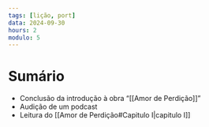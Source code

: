 ```yaml
---
tags: [lição, port]
data: 2024-09-30
hours: 2
modulo: 5
---
```


# Sumário

- Conclusão da introdução à obra “[[Amor de Perdição]]”
- Audição de um podcast
- Leitura do [[Amor de Perdição#Capitulo I|capitulo I]]
